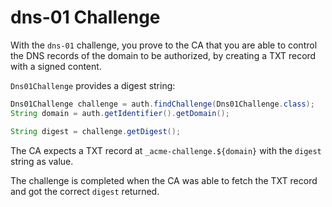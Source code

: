 # dns-01 Challenge

With the `dns-01` challenge, you prove to the CA that you are able to control the DNS records of the domain to be authorized, by creating a TXT record with a signed content.

`Dns01Challenge` provides a digest string:

```java
Dns01Challenge challenge = auth.findChallenge(Dns01Challenge.class);
String domain = auth.getIdentifier().getDomain();

String digest = challenge.getDigest();
```

The CA expects a TXT record at `_acme-challenge.${domain}` with the `digest` string as value.

The challenge is completed when the CA was able to fetch the TXT record and got the correct `digest` returned.
